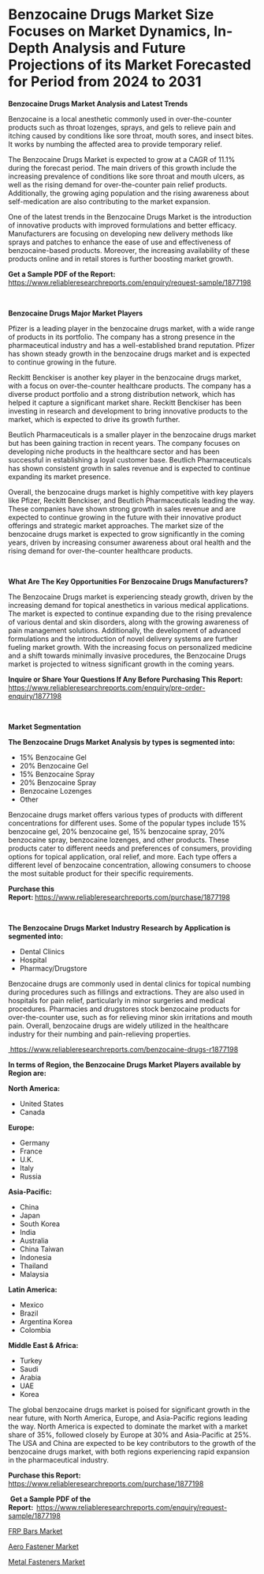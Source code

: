 <p><h1>Benzocaine Drugs Market Size Focuses on Market Dynamics, In-Depth Analysis and Future Projections of its Market Forecasted for Period from 2024 to 2031</h1></p><p><strong>Benzocaine Drugs Market Analysis and Latest Trends</strong></p>
<p><p>Benzocaine is a local anesthetic commonly used in over-the-counter products such as throat lozenges, sprays, and gels to relieve pain and itching caused by conditions like sore throat, mouth sores, and insect bites. It works by numbing the affected area to provide temporary relief.</p><p>The Benzocaine Drugs Market is expected to grow at a CAGR of 11.1% during the forecast period. The main drivers of this growth include the increasing prevalence of conditions like sore throat and mouth ulcers, as well as the rising demand for over-the-counter pain relief products. Additionally, the growing aging population and the rising awareness about self-medication are also contributing to the market expansion.</p><p>One of the latest trends in the Benzocaine Drugs Market is the introduction of innovative products with improved formulations and better efficacy. Manufacturers are focusing on developing new delivery methods like sprays and patches to enhance the ease of use and effectiveness of benzocaine-based products. Moreover, the increasing availability of these products online and in retail stores is further boosting market growth.</p></p>
<p><strong>Get a Sample PDF of the Report:&nbsp;</strong> <a href="https://www.reliableresearchreports.com/enquiry/request-sample/1877198">https://www.reliableresearchreports.com/enquiry/request-sample/1877198</a></p>
<p>&nbsp;</p>
<p><strong>Benzocaine Drugs Major Market Players</strong></p>
<p><p>Pfizer is a leading player in the benzocaine drugs market, with a wide range of products in its portfolio. The company has a strong presence in the pharmaceutical industry and has a well-established brand reputation. Pfizer has shown steady growth in the benzocaine drugs market and is expected to continue growing in the future.</p><p>Reckitt Benckiser is another key player in the benzocaine drugs market, with a focus on over-the-counter healthcare products. The company has a diverse product portfolio and a strong distribution network, which has helped it capture a significant market share. Reckitt Benckiser has been investing in research and development to bring innovative products to the market, which is expected to drive its growth further.</p><p>Beutlich Pharmaceuticals is a smaller player in the benzocaine drugs market but has been gaining traction in recent years. The company focuses on developing niche products in the healthcare sector and has been successful in establishing a loyal customer base. Beutlich Pharmaceuticals has shown consistent growth in sales revenue and is expected to continue expanding its market presence.</p><p>Overall, the benzocaine drugs market is highly competitive with key players like Pfizer, Reckitt Benckiser, and Beutlich Pharmaceuticals leading the way. These companies have shown strong growth in sales revenue and are expected to continue growing in the future with their innovative product offerings and strategic market approaches. The market size of the benzocaine drugs market is expected to grow significantly in the coming years, driven by increasing consumer awareness about oral health and the rising demand for over-the-counter healthcare products.</p></p>
<p>&nbsp;</p>
<p><strong>What Are The Key Opportunities For Benzocaine Drugs Manufacturers?</strong></p>
<p><p>The Benzocaine Drugs market is experiencing steady growth, driven by the increasing demand for topical anesthetics in various medical applications. The market is expected to continue expanding due to the rising prevalence of various dental and skin disorders, along with the growing awareness of pain management solutions. Additionally, the development of advanced formulations and the introduction of novel delivery systems are further fueling market growth. With the increasing focus on personalized medicine and a shift towards minimally invasive procedures, the Benzocaine Drugs market is projected to witness significant growth in the coming years.</p></p>
<p><strong>Inquire or Share Your Questions If Any Before Purchasing This Report:</strong> <a href="https://www.reliableresearchreports.com/enquiry/pre-order-enquiry/1877198">https://www.reliableresearchreports.com/enquiry/pre-order-enquiry/1877198</a></p>
<p>&nbsp;</p>
<p><strong>Market Segmentation</strong></p>
<p><strong>The Benzocaine Drugs Market Analysis by types is segmented into:</strong></p>
<p><ul><li>15% Benzocaine Gel</li><li>20% Benzocaine Gel</li><li>15% Benzocaine Spray</li><li>20% Benzocaine Spray</li><li>Benzocaine Lozenges</li><li>Other</li></ul></p>
<p><p>Benzocaine drugs market offers various types of products with different concentrations for different uses. Some of the popular types include 15% benzocaine gel, 20% benzocaine gel, 15% benzocaine spray, 20% benzocaine spray, benzocaine lozenges, and other products. These products cater to different needs and preferences of consumers, providing options for topical application, oral relief, and more. Each type offers a different level of benzocaine concentration, allowing consumers to choose the most suitable product for their specific requirements.</p></p>
<p><strong>Purchase this Report:&nbsp;</strong><a href="https://www.reliableresearchreports.com/purchase/1877198">https://www.reliableresearchreports.com/purchase/1877198</a></p>
<p>&nbsp;</p>
<p><strong>The Benzocaine Drugs Market Industry Research by Application is segmented into:</strong></p>
<p><ul><li>Dental Clinics</li><li>Hospital</li><li>Pharmacy/Drugstore</li></ul></p>
<p><p>Benzocaine drugs are commonly used in dental clinics for topical numbing during procedures such as fillings and extractions. They are also used in hospitals for pain relief, particularly in minor surgeries and medical procedures. Pharmacies and drugstores stock benzocaine products for over-the-counter use, such as for relieving minor skin irritations and mouth pain. Overall, benzocaine drugs are widely utilized in the healthcare industry for their numbing and pain-relieving properties.</p></p>
<p><a href="https://www.reliableresearchreports.com/benzocaine-drugs-r1877198">&nbsp;https://www.reliableresearchreports.com/benzocaine-drugs-r1877198</a></p>
<p><strong>In terms of Region, the Benzocaine Drugs Market Players available by Region are:</strong></p>
<p>
    <p> <strong> North America: </strong>
        <ul>
            <li>United States</li>
            <li>Canada</li>
        </ul>
        </p> 
    <p> <strong> Europe: </strong>
        <ul>
            <li>Germany</li>
            <li>France</li>
            <li>U.K.</li>
            <li>Italy</li>
            <li>Russia</li>
        </ul>
        </p> 
    <p> <strong> Asia-Pacific: </strong>
        <ul>
            <li>China</li>
            <li>Japan</li>
            <li>South Korea</li>
            <li>India</li>
            <li>Australia</li>
            <li>China Taiwan</li>
            <li>Indonesia</li>
            <li>Thailand</li>
            <li>Malaysia</li>
        </ul>
        </p> 
    <p> <strong> Latin America: </strong>
        <ul>
            <li>Mexico</li>
            <li>Brazil</li>
            <li>Argentina Korea</li>
            <li>Colombia</li>
        </ul>
        </p> 
    <p> <strong> Middle East & Africa: </strong>
        <ul>
            <li>Turkey</li>
            <li>Saudi</li>
            <li>Arabia</li>
            <li>UAE</li>
            <li>Korea</li>
        </ul>
    </p>
    </p>
<p><p>The global benzocaine drugs market is poised for significant growth in the near future, with North America, Europe, and Asia-Pacific regions leading the way. North America is expected to dominate the market with a market share of 35%, followed closely by Europe at 30% and Asia-Pacific at 25%. The USA and China are expected to be key contributors to the growth of the benzocaine drugs market, with both regions experiencing rapid expansion in the pharmaceutical industry.</p></p>
<p><strong>Purchase this Report: </strong><a href="https://www.reliableresearchreports.com/purchase/1877198">https://www.reliableresearchreports.com/purchase/1877198</a></p>
<p>&nbsp;<strong>Get a Sample PDF of the Report:&nbsp;&nbsp;</strong><a href="https://www.reliableresearchreports.com/enquiry/request-sample/1877198">https://www.reliableresearchreports.com/enquiry/request-sample/1877198</a></p>
<p><strong></strong></p>
<p><p><a href="https://github.com/redneck06/Market-Research-Report-List-4/blob/main/frp-bars-market.md">FRP Bars Market</a></p><p><a href="https://github.com/nicoletavirag/Market-Research-Report-List-4/blob/main/aero-fastener-market.md">Aero Fastener Market</a></p><p><a href="https://github.com/mauripalmi/Market-Research-Report-List-4/blob/main/metal-fasteners-market.md">Metal Fasteners Market</a></p></p>